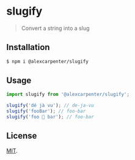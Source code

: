 # slugify

> Convert a string into a slug

## Installation

```bash
$ npm i @alexcarpenter/slugify
```

## Usage

```js
import slugify from '@alexcarpenter/slugify';

slugify('dé jà vu'); // de-ja-vu
slugify('fooBar'); // foo-bar
slugify('foo 👻 bar'); // foo-bar
```

## License

[MIT](LICENSE).

